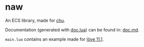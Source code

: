 # naw

An ECS library, made for [chu](https://github.com/pfirsich/chu).

Documentation (generated with [doc.lua](https://github.com/pfirsich/doc.lua)) can be found in: [doc.md](https://github.com/pfirsich/naw/blob/master/doc.md).

`main.lua` contains an example made for [löve 11.1](https://love2d.org/).
